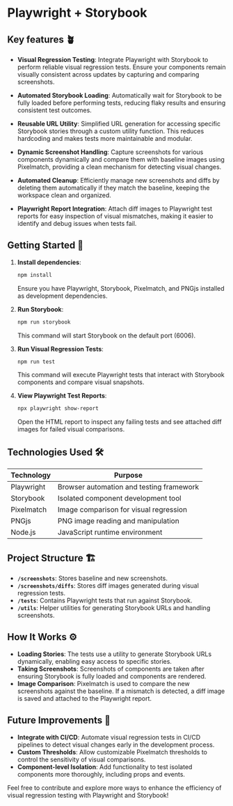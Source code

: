 # Playwright + Storybook

## Key features 🪴

- **Visual Regression Testing**: Integrate Playwright with Storybook to perform reliable visual regression tests. Ensure your components remain visually consistent across updates by capturing and comparing screenshots.

- **Automated Storybook Loading**: Automatically wait for Storybook to be fully loaded before performing tests, reducing flaky results and ensuring consistent test outcomes.

- **Reusable URL Utility**: Simplified URL generation for accessing specific Storybook stories through a custom utility function. This reduces hardcoding and makes tests more maintainable and modular.

- **Dynamic Screenshot Handling**: Capture screenshots for various components dynamically and compare them with baseline images using Pixelmatch, providing a clean mechanism for detecting visual changes.

- **Automated Cleanup**: Efficiently manage new screenshots and diffs by deleting them automatically if they match the baseline, keeping the workspace clean and organized.

- **Playwright Report Integration**: Attach diff images to Playwright test reports for easy inspection of visual mismatches, making it easier to identify and debug issues when tests fail.

## Getting Started 🚀

1. **Install dependencies**:

   ```bash
   npm install
   ```

   Ensure you have Playwright, Storybook, Pixelmatch, and PNGjs installed as development dependencies.

2. **Run Storybook**:

   ```bash
   npm run storybook
   ```

   This command will start Storybook on the default port (6006).

3. **Run Visual Regression Tests**:

   ```bash
   npm run test
   ```

   This command will execute Playwright tests that interact with Storybook components and compare visual snapshots.

4. **View Playwright Test Reports**:

   ```bash
   npx playwright show-report
   ```

   Open the HTML report to inspect any failing tests and see attached diff images for failed visual comparisons.

## Technologies Used 🛠️

| Technology    | Purpose                                  |
|---------------|------------------------------------------|
| Playwright    | Browser automation and testing framework |
| Storybook     | Isolated component development tool      |
| Pixelmatch    | Image comparison for visual regression   |
| PNGjs         | PNG image reading and manipulation       |
| Node.js       | JavaScript runtime environment           |

## Project Structure 🏗️

- **`/screenshots`**: Stores baseline and new screenshots.
- **`/screenshots/diffs`**: Stores diff images generated during visual regression tests.
- **`/tests`**: Contains Playwright tests that run against Storybook.
- **`/utils`**: Helper utilities for generating Storybook URLs and handling screenshots.

## How It Works ⚙️

- **Loading Stories**: The tests use a utility to generate Storybook URLs dynamically, enabling easy access to specific stories.
- **Taking Screenshots**: Screenshots of components are taken after ensuring Storybook is fully loaded and components are rendered.
- **Image Comparison**: Pixelmatch is used to compare the new screenshots against the baseline. If a mismatch is detected, a diff image is saved and attached to the Playwright report.

## Future Improvements 🌱

- **Integrate with CI/CD**: Automate visual regression tests in CI/CD pipelines to detect visual changes early in the development process.
- **Custom Thresholds**: Allow customizable Pixelmatch thresholds to control the sensitivity of visual comparisons.
- **Component-level Isolation**: Add functionality to test isolated components more thoroughly, including props and events.

Feel free to contribute and explore more ways to enhance the efficiency of visual regression testing with Playwright and Storybook!

